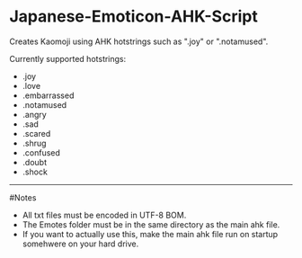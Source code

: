 # Japanese-Emoticon-AHK-Script
Creates Kaomoji using AHK hotstrings such as ".joy" or ".notamused".

Currently supported hotstrings:
* .joy
* .love
* .embarrassed
* .notamused
* .angry
* .sad
* .scared
* .shrug
* .confused
* .doubt
* .shock

-------------
#Notes
* All txt files must be encoded in UTF-8 BOM.
* The Emotes folder must be in the same directory as the main ahk file.
* If you want to actually use this, make the main ahk file run on startup somehwere on your hard drive.
